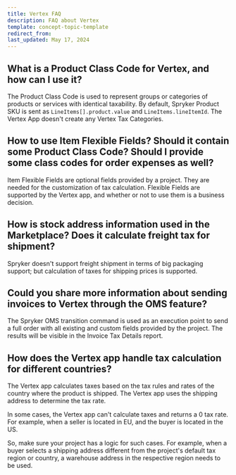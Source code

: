 ```yaml
---
title: Vertex FAQ
description: FAQ about Vertex
template: concept-topic-template
redirect_from:
last_updated: May 17, 2024
---
```


## What is a Product Class Code for Vertex, and how can I use it?

The Product Class Code is used to represent groups or categories of products or services with identical taxability. By default, Spryker Product SKU is sent as `LineItems[].product.value` and `LineItems.lineItemId`. The Vertex App doesn't create any Vertex Tax Categories.


## How to use Item Flexible Fields? Should it contain some Product Class Code? Should I provide some class codes for order expenses as well?

​Item Flexible Fields are optional fields provided by a project. They are needed for the customization of tax calculation. Flexible Fields are supported by the Vertex app, and whether or not to use them is a business decision.


## How is stock address information used in the Marketplace? Does it calculate freight tax for shipment?

Spryker doesn't support freight shipment in terms of big packaging support; but calculation of taxes for shipping prices is supported.


## Could you share more information about sending invoices to Vertex through the OMS feature?

The Spryker OMS transition command is used as an execution point to send a full order with all existing and custom fields provided by the project. The results will be visible in the Invoice Tax Details report.


## How does the Vertex app handle tax calculation for different countries?

The Vertex app calculates taxes based on the tax rules and rates of the country where the product is shipped. The Vertex app uses the shipping address to determine the tax rate.

In some cases, the Vertex app can't calculate taxes and returns a 0 tax rate. For example, when a seller is located in EU, and the buyer is located in the US.

So, make sure your project has a logic for such cases. For example, when a buyer selects a shipping address different from the project's default tax region or country, a warehouse address in the respective region needs to be used.  
